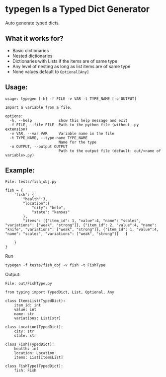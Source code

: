 # typegen Is a Typed Dict Generator
Auto generate typed dicts.

## What it works for?
- Basic dictionaries 
- Nested dictionaries
- Dictionaries with Lists if the items are of same type
- Any level of nesting as long as list items are of same type
- None values default to `Optional[Any]`

## Usage:
```
usage: typegen [-h] -f FILE -v VAR -t TYPE_NAME [-o OUTPUT]

Import a variable from a file.

options:
  -h, --help            show this help message and exit
  -f FILE, --file FILE  Path to the python file (without .py extension)
  -v VAR, --var VAR     Variable name in the file
  -t TYPE_NAME, --type-name TYPE_NAME
                        Name for the type
  -o OUTPUT, --output OUTPUT
                        Path to the output file (default: out/<name of variable>.py)
```
## Example:

```
File: tests/fish_obj.py
```
``` 
fish = {
    'fish': {
        "health":3,
        "location":{
            "city": "belo",
            "state": "kansas"
        },
        "items": [{"item_id": 1, "value":4, "name": "scales", "variations": ["weak", "strong"]}, {"item_id": 2, "value":4, "name": "knife", "variations": ["weak", "strong"]}, {"item_id": 1, "value":4, "name": "scales", "variations": ["weak", "strong"]}   ]
        
    }
}
```


Run
```
typegen -f tests/fish_obj -v fish -t FishType
```


Output:

```
File: out/FishType.py
```
```
from typing import TypedDict, List, Optional, Any

class ItemsList(TypedDict):
    item_id: int
    value: int
    name: str
    variations: List[str]

class Location(TypedDict):
    city: str
    state: str

class Fish(TypedDict):
    health: int
    location: Location
    items: List[ItemsList]

class FishType(TypedDict):
    fish: Fish
```

